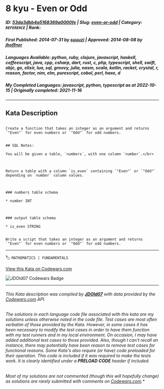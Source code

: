 # 8 kyu - Even or Odd

##### **ID**: [53da3dbb4a5168369a0000fe](https://www.codewars.com/kata/53da3dbb4a5168369a0000fe) | **Slug**: [even-or-odd](https://www.codewars.com/kata/53da3dbb4a5168369a0000fe) | **Category**: `REFERENCE` | **Rank**: <span style="color:white">8 kyu</span>

##### **First Published**: 2014-07-31 ***by*** [suuuzi](https://www.codewars.com/users/suuuzi) | **Approved**: 2014-08-08 ***by*** [jhoffner](https://www.codewars.com/users/jhoffner)

##### **Languages Available**: python, ruby, clojure, javascript, haskell, coffeescript, java, cpp, csharp, dart, rust, c, php, typescript, shell, swift, objc, go, elixir, lua, sql, groovy, julia, nasm, scala, kotlin, racket, crystal, r, reason, factor, nim, elm, purescript, cobol, perl, haxe, d

##### **My Completed Languages**: javascript, python, typescript ***as at*** 2022-10-15 | **Originally completed**: 2021-11-16

---

## Kata Description


```if-not:sql,shell

Create a function that takes an integer as an argument and returns `"Even"` for even numbers or `"Odd"` for odd numbers.

```

```if:sql

## SQL Notes:

You will be given a table, `numbers`, with one column `number`.</br>



Return a table with a column `is_even` containing `"Even"` or `"Odd"` depending on `number` column values.



### numbers table schema

* number INT



### output table schema

* is_even STRING

```

```if:shell

Write a script that takes an integer as an argument and returns `"Even"` for even numbers or `"Odd"` for odd numbers.

```

---


🏷 `MATHEMATICS | FUNDAMENTALS`


[View this Kata on Codewars.com](https://www.codewars.com/kata/53da3dbb4a5168369a0000fe)

![](https://www.codewars.com/users/jdold07/badges/large "JDOld07 Codewars Badge")

---

###### *This Kata description was compiled by [**JDOld07**](https://tpstech.dev) with data provided by the [Codewars.com](https://www.codewars.com) API.*

###### *The solutions in each language code file associated with this kata are my solutions unless otherwise noted in the code file.  Test cases are most often verbatim of those provided by the Kata.  However, in some cases it has been necessary to modify the test cases in order to have them function with my test runners and in my local environment.  On occasion, I may have added additional test cases to those provided.  Also, though I can't recall an instance, there may potentially have been reason to remove test cases for functional reasons.  Some Kata's also require (*or have*) code preloaded for their operation.  This code is included if it was required to make the tests work.  It is clearly identified under a **PRELOAD CODE** header if included.*

###### Most of my solutions are not commented (*though this will hopefully change*) as solutions are rarely submitted with comments on [Codewars.com](https://www.codewars.com).*
